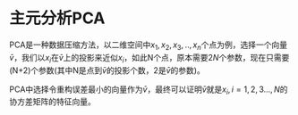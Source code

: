# 主元分析PCA    

PCA是一种数据压缩方法，以二维空间中$x_1,x_2,x_3,..,x_n$个点为例，选择一个向量$\bar v$，我们以$x_i$在$\bar{v}$上的投影来近似$x_i$，如此N个点，原本需要$2N$个参数，现在只需要(N+2)个参数(其中N是点到$\bar v$的投影个数，2是$\bar v$的参数)。  

PCA中选择令重构误差最小的向量作为$\bar v$，最终可以证明$\bar v$就是$x_i,i=1,2,3...,N$的协方差矩阵的特征向量。
